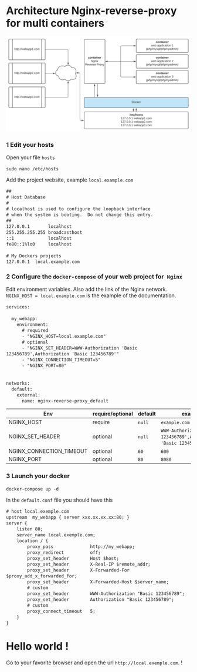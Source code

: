 # Architecture Nginx-reverse-proxy for multi containers

![Contribution guidelines for this project](doc/schema.svg)

### 1 Edit your hosts

Open your file `hosts`

````
sudo nano /etc/hosts
````

Add the project website, example `local.example.com`

````
##
# Host Database
#
# localhost is used to configure the loopback interface
# when the system is booting.  Do not change this entry.
##
127.0.0.1       localhost
255.255.255.255 broadcasthost
::1             localhost
fe80::1%lo0     localhost

# My Dockers projects
127.0.0.1  local.example.com
````
### 2 Configure the `docker-compose` of your web project for` Nginx`

Edit environment variables. Also add the link of the Nginx network.
`NGINX_HOST = local.example.com` is the example of the documentation.

````
services:

  my_webapp:
    environment:
      # required
      - "NGINX_HOST=local.example.com"
      # optional
      - "NGINX_SET_HEADER=WWW-Authorization 'Basic 123456789',Authorization 'Basic 123456789'"
      - "NGINX_CONNECTION_TIMEOUT=5"
      - "NGINX_PORT=80"
      
      
networks:
  default:
    external:
      name: nginx-reverse-proxy_default
````

Env | require/optional | default | example
------------ | ------------- | ------------- | -------------
NGINX_HOST               | require   | `null` | `example.com`
NGINX_SET_HEADER         | optional  | `null` | `WWW-Authorization 'Basic 123456789',Authorization 'Basic 123456789'`
NGINX_CONNECTION_TIMEOUT | optional  | `60`   | `600`
NGINX_PORT               | optional  | `80`   | `8080`

### 3 Launch your docker

````
docker-compose up -d
````

In the `default.conf` file you should have this

````
# host local.exemple.com
upstream  my_webapp { server xxx.xx.xx.xx:80; }
server {
    listen 80;
    server_name local.exemple.com;
    location / {
        proxy_pass              http://my_webapp;
        proxy_redirect          off;
        proxy_set_header        Host $host;
        proxy_set_header        X-Real-IP $remote_addr;
        proxy_set_header        X-Forwarded-For $proxy_add_x_forwarded_for;
        proxy_set_header        X-Forwarded-Host $server_name;
        # custom
        proxy_set_header        WWW-Authorization "Basic 123456789";
        proxy_set_header        Authorization "Basic 123456789";
        # custom
        proxy_connect_timeout   5;
    }
}
````

# Hello world !

Go to your favorite browser and open the url `http://local.exemple.com`. !
